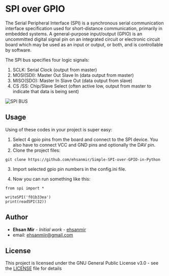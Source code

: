# SPI over GPIO
The Serial Peripheral Interface (SPI) is a synchronous serial communication interface specification used for short-distance communication, primarily in embedded systems. 
A general-purpose input/output (GPIO) is an uncommitted digital signal pin on an integrated circuit or electronic circuit board which may be used as an input or output, or both, and is controllable by software.

The SPI bus specifies four logic signals:
1. SCLK: Serial Clock (output from master)
2. MOSI(SDI): Master Out Slave In (data output from master)
3. MISO(SDO): Master In Slave Out (data output from slave)
4. CS /SS: Chip/Slave Select (often active low, output from master to indicate that data is being sent)

![SPI BUS](https://dlnware.com/sites/dlnware.com/files/images/spi_single_slave.png)

## Usage
Using of these codes in your project is super easy:
1. Select 4 gpio pins from the board and connect to the SPI device. You also have to connect VCC and GND pins and optionally the DAV pin.
2. Clone the project files:
```
git clone https://github.com/ehsanmir/Simple-SPI-over-GPIO-in-Python
```
3. Import selected gpio pin numbers in the config.ini file.

4. Now you can run something like this: 

```
from spi import *

writeSPI('f01b33ea')
print(readSPI(32))
```

## Author
* **Ehsan Mir** - *Initial work* - [ehsanmir](https://github.com/ehsanmir)
* email: ehsanmiir@gmail.com

## License
This project is licensed under the GNU General Public License v3.0 - see the [LICENSE](LICENSE) file for details
